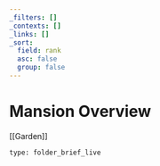 ```yaml
---
_filters: []
_contexts: []
_links: []
_sort:
  field: rank
  asc: false
  group: false
---
```

# Mansion Overview
[[Garden]]
 
```ccard
type: folder_brief_live
```
 
